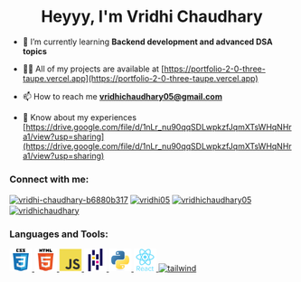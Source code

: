 <h1 align="center">Heyyy, I'm Vridhi Chaudhary</h1>


- 🌱 I’m currently learning **Backend development and advanced DSA topics**

- 👨‍💻 All of my projects are available at [https://portfolio-2-0-three-taupe.vercel.app](https://portfolio-2-0-three-taupe.vercel.app)

- 📫 How to reach me **vridhichaudhary05@gmail.com**

- 📄 Know about my experiences [https://drive.google.com/file/d/1nLr_nu90qqSDLwpkzfJqmXTsWHqNHra1/view?usp=sharing](https://drive.google.com/file/d/1nLr_nu90qqSDLwpkzfJqmXTsWHqNHra1/view?usp=sharing)

<h3 align="left">Connect with me:</h3>
<p align="left">
<a href="https://linkedin.com/in/vridhi-chaudhary-b6880b317" target="blank"><img align="center" src="https://raw.githubusercontent.com/rahuldkjain/github-profile-readme-generator/master/src/images/icons/Social/linked-in-alt.svg" alt="vridhi-chaudhary-b6880b317" height="30" width="40" /></a>
<a href="https://www.codechef.com/users/vridhi05" target="blank"><img align="center" src="https://cdn.jsdelivr.net/npm/simple-icons@3.1.0/icons/codechef.svg" alt="vridhi05" height="30" width="40" /></a>
<a href="https://codeforces.com/profile/vridhichaudhary05" target="blank"><img align="center" src="https://raw.githubusercontent.com/rahuldkjain/github-profile-readme-generator/master/src/images/icons/Social/codeforces.svg" alt="vridhichaudhary05" height="30" width="40" /></a>
<a href="https://www.leetcode.com/vridhichaudhary" target="blank"><img align="center" src="https://raw.githubusercontent.com/rahuldkjain/github-profile-readme-generator/master/src/images/icons/Social/leet-code.svg" alt="vridhichaudhary" height="30" width="40" /></a>
</p>

<h3 align="left">Languages and Tools:</h3>
<p align="left"> <a href="https://www.w3schools.com/css/" target="_blank" rel="noreferrer"> <img src="https://raw.githubusercontent.com/devicons/devicon/master/icons/css3/css3-original-wordmark.svg" alt="css3" width="40" height="40"/> </a> <a href="https://www.w3.org/html/" target="_blank" rel="noreferrer"> <img src="https://raw.githubusercontent.com/devicons/devicon/master/icons/html5/html5-original-wordmark.svg" alt="html5" width="40" height="40"/> </a> <a href="https://developer.mozilla.org/en-US/docs/Web/JavaScript" target="_blank" rel="noreferrer"> <img src="https://raw.githubusercontent.com/devicons/devicon/master/icons/javascript/javascript-original.svg" alt="javascript" width="40" height="40"/> </a> <a href="https://pandas.pydata.org/" target="_blank" rel="noreferrer"> <img src="https://raw.githubusercontent.com/devicons/devicon/2ae2a900d2f041da66e950e4d48052658d850630/icons/pandas/pandas-original.svg" alt="pandas" width="40" height="40"/> </a> <a href="https://www.python.org" target="_blank" rel="noreferrer"> <img src="https://raw.githubusercontent.com/devicons/devicon/master/icons/python/python-original.svg" alt="python" width="40" height="40"/> </a> <a href="https://reactjs.org/" target="_blank" rel="noreferrer"> <img src="https://raw.githubusercontent.com/devicons/devicon/master/icons/react/react-original-wordmark.svg" alt="react" width="40" height="40"/> </a> <a href="https://tailwindcss.com/" target="_blank" rel="noreferrer"> <img src="https://www.vectorlogo.zone/logos/tailwindcss/tailwindcss-icon.svg" alt="tailwind" width="40" height="40"/> </a> </p>
